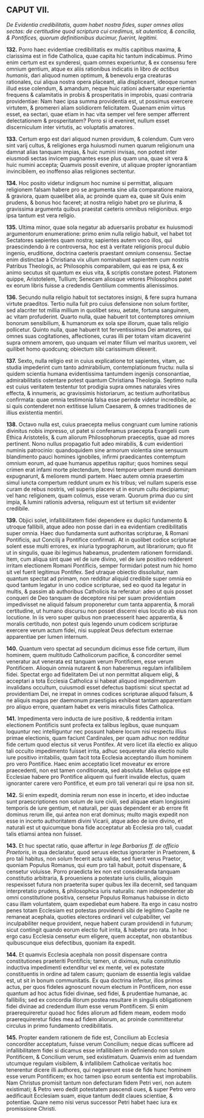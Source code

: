 ## CAPUT VII.

*De Evidentia credibilitatis, quam habet nostra fides, super omnes alias sectas: de certitudine quod scriptura cui credimus, sit autentica, & concilia, & Pontifices, quorum definitionibus ducimur, fuerint, legitimi.*

**132.** Porro haec evidentiae credibilitatis ex multis capitibus maxima, & clarissima est in fide Catholica, quae capita hic tantum indicabimus. Primo enim certum est ex synderesi, quam omnes experiuntur, & ex consensu fere omnium gentium, atque ex aliis rationibus indicatis in libro *de actibus humanis*, dari aliquod numen optimum, & benevolu erga creaturas rationales, cui aliqua nostra opera placeant, alia displiceant, ideoque numen illud esse colendum, & amandum, neque huic rationi adversatur experientia frequens & calamitatis in probis & prosperitatis in improbis, quasi contraria providentiae: Nam haec ipsa summa providentia est, ut possimus exercere virtutem, & promereri aliam solidiorem felicitatem. Quaenam enim virtus esset, ea sectari, quae etiam in hac vita semper vel fere semper afferrent delectationem & prosperitatem? Porro si id eveniret, nullum esset discerniculum inter virtutis, ac voluptatis amatores.  

**133.** Certum ergo est dari aliquod numen providum, & colendum. Cum vero sint varij cultus, & religiones erga huiusmodi numen quarum religionum una damnat alias tanquam impias, & huic numini invisas, non potest inter eiusmodi sectas invicem pugnantes esse plus quam una, quae sit vera & huic numini accepta; Quamvis possit evenire, ut aliquae propter ignorantiam invincibilem, eo inoffenso alias religiones sectentur.

**134.** Hoc posito videtur indignum hoc numine si permittat, aliquam religionem falsam habere pro se argumenta sine ulla comparatione maiora, & graviora, quam quaelibet alia, ac proinde quam ea, quae sit Quis enim prudens, & bonus hoc faceret; at nostra religio habet pro se plurima, & gravissima argumenta quibus praestat caeteris omnibus religionibus. ergo ipsa tantum est vera religio.

**135.** Ultima minor, quae sola negatur ab aduersariis probatur ex huiusmodi argumentorum enumeratione: primo enim nulla religio habuit, vel habet tot Sectatores sapientes quam nostra; sapientes autem voco illos, qui praescindendo à re controversa, hoc est à veritate religionis procul dubio ingenio, eruditione, doctrina caeteris praestant omnium consensu. Sectae enim distinctae à Christiana vix ullum nominabunt sapientem cum nostris Patribus Theologis, ac Philosophis comparabilem, qui eas re ipsa, & ex animo secutus sit quantum ex eius vita, & scriptis constare potest. Platonem quippe, Aristotelem, Tullium; Senecam aliosque vetores Philosophos patet ex eorum libris fuisse a credendis Gentilium commentis alienissimos.

**136.** Secundo nulla religio habuit tot sectatores insigni, & fere supra humana virtute praeditos. Tertio nulla fuit pro cuius defensione non solum fortiter, sed alacriter tot millia millium in quolibet sexu, aetate, fortuna sanguinem, ac vitam profuderint. Quarto nulla, quae habuerit tot contemptores omnium bonorum sensibilium, & humanorum ex sola spe illorum, quae talis religio pollicetur. Quinto nulla, quae habuerit tot ferventissimos Dei amatores, qui omnes suas cogitationes, affectiones, curas illi per totam vitam dicaverint supra omnem amorem, quo unquam vel mater filium vel maritus uxorem, vel quilibet homo quodcunq; obiectum sibi carissimum dilexerit.

**137.** Sexto, nulla religio est in cuius explicatione tot sapientes, vitam, ac studia impederint cum tanto admirabilium, contemplationum fructu: nulla si quidem scientia humana evidentissima tantumdem ingenijs consonantiae, admirabilitatis ostentare potest quantum Christiana Theologia. Septimo nulla est cuius veritatem testentur tot prodigia supra omnes naturales vires effecta, & innumeris, ac gravissimis historiarum, ac testium authoritatibus confirmata: quae omnia testimonia falsa esse perinde videtur incredibile, ac si quis contenderet non extitisse Iulium Caesarem, & omnes traditiones de illius existentia mentiri.

**138.** Octavo nulla est, cuius praecepta melius congruant cum lumine rationis divinitus nobis impresso, ut patet si conferamus praecepta Evangelii cum Ethica Aristotelis, & cum aliorum Philosophorum praeceptis, quae ad mores pertinent. Nono nullus propagatio fuit adeo mirabilis, & cum evidentiori numinis patrocinio: quandoquidem sine armorum violentia sine sensuum blandimento pauci homines ignobiles, infirmi praedicantes contemptum omnium eorum, ad quae humanus appetitus rapitur; quos homines sequi crimen erat infami morte plectendum, brevi tempore urbem mundi dominam expugnarunt, & meliorem mundi partem. Haec autem omnia praesertim simul iuncta compertum reddunt unum ex his tribus; vel nullam superis esse curam de rebus nostris, vel superis placere ut in eorum cultu decipiamur; vel hanc religionem, quam colimus, esse veram. Quorum prima duo cu sint impia, & lumini rationis adversa, reliquum est ut tertium sit evidenter credibile.

**139.** Objici solet, infallibilitatem fidei dependere ex duplici fundamento & utroque fallibili, atque adeo non posse dari in ea evidentiam credibilitatis super omnia. Haec duo fundamenta sunt authoritas scripturae, & Romani Pontificis, aut Concilij a Pontifice confirmati. At in quolibet codice scripturae solent esse multi errores, ex iniuria typographorum, aut librariorum; quo fit ut in singulis, quae ibi legimus habeamus, prudentem rationem formidandi. Item, cum aliqua sint quae vel de iure divino, vel de iure positivo redderent irritam electionem Romani Pontificis, semper formidari potest num hic homo sit vel fuerit legitimus Pontifex. Sed utraque obiectio dissoluitur, nam quantum spectat ad primam, non redditur aliquid credibile super omnia eo quod tantum legatur in uno codice scripturae, sed eo quod ita legatur in multis, & passim ab authoribus Catholicis ita referatur: adeo ut quis posset conqueri de Deo tanquam de deceptore nisi per suam providentiam impedivisset ne aliquid falsum proponeretur cum tanta apparentia, & morali certitudine, ut humano discursu non posset discerni eius locutio ab eius non locutione. In iis vero super quibus non praecesserit haec apparentia, & moralis certitudo, non potest quis legendo unum codicem scripturae exercere verum actum fidei, nisi suppleat Deus defectum externae apparentiae per lumen internum.  

**140.** Quantum vero spectat ad secundum dicimus esse fide certum, illum hominem, quem multitudo Catholicorum pacifice, & concorditer semel veneratur aut venerata est tanquam verum Pontificem, esse verum Pontificem. Alioquin omnia nutarent & non haberemus regulam infallibilem fidei. Spectat ergo ad fidelitatem Dei ut non permittat aliquem eligi, & acceptari a tota Ecclesia Catholica si habeat aliquod impedimentum invalidans occultum, cuiusmodi esset defectus baptismi: sicut spectat ad providentiam Dei, ne irrepat in omnes codices scripturae aliquod falsum, & ne aliquis magus per daemonum praestigias exhibeat tantam apparentiam pro aliquo errore, quantam habet ex veris miraculis fides Catholica.

**141.** Impedimenta vero inducta de iure positivo, & reddentia irritam electionem Pontificis sunt profecta ex talibus legibus, quae nunquam loquuntur nec intelliguntur nec possunt habere locum nisi respectu illius primae electionis, quam faciunt Cardinales, per quam adhuc non redditur fide certum quod electus sit verus Pontifex. At vero licet illa electio ex aliquo tali occulto impedimento fuisset irrita, adhuc sequeretur alia electio nullo iure positivo irritabilis, quam facit tota Ecclesia acceptando illum hominem pro vero Pontifice. Haec enim acceptatio licet moveatur ex errore praecedenti, non est tamen conditionata, sed absoluta. Melius quippe est Ecclesiae habere pro Pontifice aliquem qui fuerit invalide electus, quam ignoranter carere vero Pontifice, et eum pro tali venerari qui re ipsa non sit.  

**142.** Si enim expedit, dominia rerum non esse in incerto, et ideo inductae sunt praescriptiones non solum de iure civili, sed aliquae etiam longissimi temporis de iure gentium, et naturali, per quas dependent er ab errore fit dominus rerum ille, qui antea non erat dominus; multo magis expedit non esse in incerto authoritatem divini Vicarii, atque adeo de iure divino, et naturali est ut quicumque bona fide acceptatur ab Ecclesia pro tali, cuadat talis etiamsi antea non fuisset.

**143.** Et huc spectat ratio, quae affertur in *lege Barbarius ff. de officio Praetoris*, in qua declaratur, quod seruus electus ignoranter in Praetorem, & pro tali habitus, non solum fecerit acta valida, sed fuerit verus Praetor, quoniam Populus Romanus, qui eum pro tali habuit, potuit dispensare, & censetur voluisse. Porro praedicta lex non est consideranda tanquam constitutio arbitraria, & proueniens a potestate iuris ciuilis, alioquin respexisset futura non praeterita super quibus lex illa decernit, sed tanquam interpretatio prudens, & philosophica iuris naturalis: nam independenter ab omni constitutione positiva, censetur Populus Romanus habuisse in dicto casu illam voluntatem, quam expediebat eum habere. Ita ergo in casu nostro penes totam Ecclesiam est potestas providendi sibi de legitimo Capite ne remaneat acephala, quoties electores ordinarii vel culpabiliter, vel inculpabiliter neque provident, neque habent curam providendi in futurum; sicut contingit quando eorum electio fuit irrita, & habetur pro rata. In hoc ergo casu Ecclesia censetur eum eligere, quem acceptat, non obstantibus quibuscunque eius defectibus, quoniam ita expedit.

**144.** Et quamvis Ecclesia acephala non possit dispensare contra constitutiones praeteriti Pontificis; tamen, ut diximus, nulla constitutio inductiva impedimenti extenditur vel ex mente, vel ex potestate constituentis in ordine ad talem casum; quoniam de essentia legis validae est, ut sit in bonum communitatis. Ex qua doctrina infertur, illos primos actus, per quos fideles agnoscunt novum electum in Pontificem, non esse quantum ad hoc actus fidei divinae, sed fidei, & prudentiae humanae, ac fallibilis; sed ex concordia illorum postea resultare in singulis obligationem fidei divinae ad credendum illum esse verum Pontificem. Si enim praerequireretur quoad hoc fides aliorum ad fidem meam, eodem modo praerequireretur fides mea ad fidem aliorum, ac proinde committeretur circulus in primo fundamento credibilitatis.  

**145.** Propter eandem rationem de fide est, Concilium ab Ecclesia concorditer acceptatum, fuisse verum Concilium; neque dicas sufficere ad infallibilitatem fidei si dicamus esse infallibilem in definiendo non solum Pontificem, & Concilium verum, sed existimatum. Quamvis enim ad tuendam utcumque regulam visibilem, & infallibilem Catholicae veritatis hoc tenerentur dicere illi authores, qui negaverunt esse de fide hunc hominem esse verum Pontificem; ex hoc tamen ipso eorum sententia est improbabilis. Nam Christus promisit tantum non defecturam fidem Petri veri, non autem existimati; & Petro vero dedit potestatem pascendi oues, & super Petro vero aedificauit Ecclesiam suam, eique tantum dedit claues scientiae, & potentiae. Quare nemo nisi verus successor Petri habet haec iura ex promissione Christi.